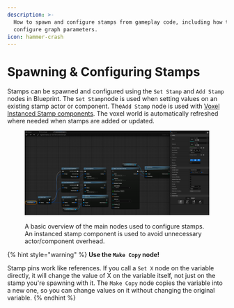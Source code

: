```yaml
---
description: >-
  How to spawn and configure stamps from gameplay code, including how to
  configure graph parameters.
icon: hammer-crash
---
```


# Spawning & Configuring Stamps

Stamps can be spawned and configured using the `Set Stamp` and `Add Stamp` nodes in Blueprint. The `Set Stamp`node is used when setting values on an existing stamp actor or component. The`Add Stamp` node is used with [Voxel Instanced Stamp components](../../working-with-stamps/instanced-stamps.md). The voxel world is automatically refreshed where needed when stamps are added or updated.

<figure><img src="../../../.gitbook/assets/image (245).png" alt=""><figcaption><p>A basic overview of the main nodes used to configure stamps.<br>An instanced stamp component is used to avoid unnecessary actor/component overhead. </p></figcaption></figure>

{% hint style="warning" %}
**Use the `Make Copy` node!**&#x20;

Stamp pins work like references. If you call a `Set X` node on the variable directly, it will change the value of X on the variable itself, not just on the stamp you're spawning with it. The `Make Copy` node copies the variable into a new one, so you can change values on it without changing the original variable.
{% endhint %}

